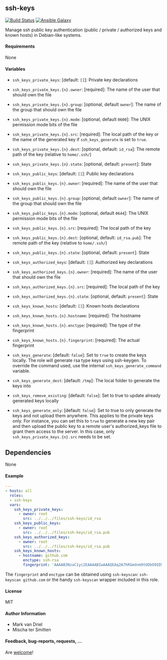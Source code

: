 ## ssh-keys

[![Build Status](https://travis-ci.org/Oefenweb/ansible-ssh-keys.svg?branch=master)](https://travis-ci.org/Oefenweb/ansible-ssh-keys) [![Ansible Galaxy](http://img.shields.io/badge/ansible--galaxy-ssh--keys-blue.svg)](https://galaxy.ansible.com/Oefenweb/ssh-keys)

Manage ssh public key authentication (public / private / authorized keys and known hosts) in Debian-like systems.

#### Requirements

None

#### Variables

* `ssh_keys_private_keys`: [default: `[]`]: Private key declarations
* `ssh_keys_private_keys.{n}.owner`: [required]: The name of the user that should own the file
* `ssh_keys_private_keys.{n}.group`: [optional, default `owner`]: The name of the group that should own the file
* `ssh_keys_private_keys.{n}.mode`: [optional, default `0600`]: The UNIX permission mode bits of the file
* `ssh_keys_private_keys.{n}.src`: [required]: The local path of the key or the
    name of the generated key if `ssh_keys_generate` is set to `true`.
* `ssh_keys_private_keys.{n}.dest`: [optional, default: `id_rsa`]: The remote path of the key (relative to `home/.ssh/`)
* `ssh_keys_private_keys.{n}.state`: [optional, default: `present`]: State

* `ssh_keys_public_keys`: [default: `[]`]: Public key declarations
* `ssh_keys_public_keys.{n}.owner`: [required]: The name of the user that should own the file
* `ssh_keys_public_keys.{n}.group`: [optional, default `owner`]: The name of the group that should own the file
* `ssh_keys_public_keys.{n}.mode`: [optional, default `0644`]: The UNIX permission mode bits of the file
* `ssh_keys_public_keys.{n}.src`: [required]: The local path of the key
* `ssh_keys_public_keys.{n}.dest`: [optional, default: `id_rsa.pub`]: The remote path of the key (relative to `home/.ssh/`)
* `ssh_keys_public_keys.{n}.state`: [optional, default: `present`]: State

* `ssh_keys_authorized_keys`: [default: `[]`]: Authorized key declarations
* `ssh_keys_authorized_keys.{n}.owner`: [required]: The name of the user that should own the file
* `ssh_keys_authorized_keys.{n}.src`: [required]: The local path of the key
* `ssh_keys_authorized_keys.{n}.state`: [optional, default: `present`]: State

* `ssh_keys_known_hosts`: [default: `[]`]: Known hosts declarations
* `ssh_keys_known_hosts.{n}.hostname`: [required]: The hostname
* `ssh_keys_known_hosts.{n}.enctype`: [required]: The type of the fingerprint
* `ssh_keys_known_hosts.{n}.fingerprint`: [required]: The actual fingerprint

* `ssh_keys_generate`: [default: `false`]: Set to `true` to create the keys
  locally. The role will generate rsa type keys using ssh-keygen. To override the
    command used, use the internal `ssh_keys_generate_command` variable.
* `ssh_keys_generate_dest`: [default: `/tmp`]: The local folder to generate the keys into
* `ssh_keys_remove_existing`: [default: `false`]: Set to true to update already generated keys locally
* `ssh_keys_generate_only`: [default: `false`]: Set to true to only generate
  the keys and not upload them anywhere. This applies to the private keys only.
  For instance, you can set this to `true` to generate a new key pair and then
  upload the public key to a remote user's authorized_keys file to grant them
  access to the server. In this case, only `ssh_keys_private_keys.{n}.src` needs to be set.

## Dependencies

None

#### Example

```yaml
---
- hosts: all
  roles:
  - ssh-keys
  vars:
    ssh_keys_private_keys:
      - owner: root
        src: ../../../files/ssh-keys/id_rsa
    ssh_keys_public_keys:
      - owner: root
        src: ../../../files/ssh-keys/id_rsa.pub
    ssh_keys_authorized_keys:
      - owner: root
        src: ../../../files/ssh-keys/id_rsa.pub
    ssh_keys_known_hosts:
      - hostname: github.com
        enctype: ssh-rsa
        fingerprint: 'AAAAB3NzaC1yc2EAAAABIwAAAQEAq2A7hRGmdnm9tUDbO9IDSwBK6TbQa+PXYPCPy6rbTrTtw7PHkccKrpp0yVhp5HdEIcKr6pLlVDBfOLX9QUsyCOV0wzfjIJNlGEYsdlLJizHhbn2mUjvSAHQqZETYP81eFzLQNnPHt4EVVUh7VfDESU84KezmD5QlWpXLmvU31/yMf+Se8xhHTvKSCZIFImWwoG6mbUoWf9nzpIoaSjB+weqqUUmpaaasXVal72J+UX2B+2RPW3RcT0eOzQgqlJL3RKrTJvdsjE3JEAvGq3lGHSZXy28G3skua2SmVi/w4yCE6gbODqnTWlg7+wC604ydGXA8VJiS5ap43JXiUFFAaQ=='
```

The `fingerprint` and `enctype` can be obtained using `ssh-keyscan`: `ssh-keyscan github.com` or the handy `ssh-keyscan` wrapper included in this role.

#### License

MIT

#### Author Information

* Mark van Driel
* Mischa ter Smitten

#### Feedback, bug-reports, requests, ...

Are [welcome](https://github.com/Oefenweb/ansible-ssh-keys/issues)!
